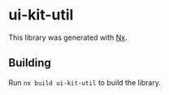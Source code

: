 # ui-kit-util

This library was generated with [Nx](https://nx.dev).

## Building

Run `nx build ui-kit-util` to build the library.
